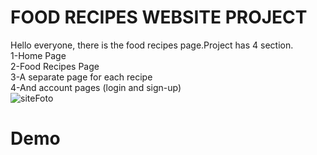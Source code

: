 # FOOD RECIPES WEBSITE PROJECT

Hello everyone, there is the food recipes page.Project has 4 section. <br>
1-Home Page  <br>
2-Food Recipes Page  <br>
3-A separate page for each recipe  <br>
4-And account pages (login and sign-up)  <br>
![siteFoto](https://github.com/mrtmrngz/food-recipes-website/assets/148654305/95d3a73f-9d33-458f-b0ab-4332e30c0e1a)
<!-- -------------------------- -->

# Demo

<a href="https://google.com"></a>
